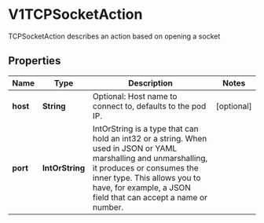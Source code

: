 

# V1TCPSocketAction

TCPSocketAction describes an action based on opening a socket

## Properties

| Name | Type | Description | Notes |
|------------ | ------------- | ------------- | -------------|
|**host** | **String** | Optional: Host name to connect to, defaults to the pod IP. |  [optional] |
|**port** | **IntOrString** | IntOrString is a type that can hold an int32 or a string.  When used in JSON or YAML marshalling and unmarshalling, it produces or consumes the inner type.  This allows you to have, for example, a JSON field that can accept a name or number. |  |



